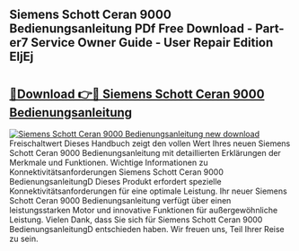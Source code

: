 ## Siemens Schott Ceran 9000 Bedienungsanleitung PDf Free Download - Part-er7 Service Owner Guide - User Repair Edition EljEj

# <h2><a href="http://df2ne2u.blite.top/?on=Siemens+Schott+Ceran+9000+Bedienungsanleitung">🔗Download 👉🔴 Siemens Schott Ceran 9000 Bedienungsanleitung</a></h2>

[![Siemens Schott Ceran 9000 Bedienungsanleitung new download](https://i.imgur.com/lujVjoI.png)](http://df2ne2u.blite.top/?on=Siemens+Schott+Ceran+9000+Bedienungsanleitung)
Freischaltwert Dieses Handbuch zeigt den vollen Wert Ihres neuen Siemens Schott Ceran 9000 Bedienungsanleitung mit detaillierten Erklärungen der Merkmale und Funktionen. Wichtige Informationen zu Konnektivitätsanforderungen Siemens Schott Ceran 9000 BedienungsanleitungD Dieses Produkt erfordert spezielle Konnektivitätsanforderungen für eine optimale Leistung. Ihr neuer Siemens Schott Ceran 9000 Bedienungsanleitung verfügt über einen leistungsstarken Motor und innovative Funktionen für außergewöhnliche Leistung. Vielen Dank, dass Sie sich für Siemens Schott Ceran 9000 BedienungsanleitungD entschieden haben. Wir freuen uns, Teil Ihrer Reise zu sein.
